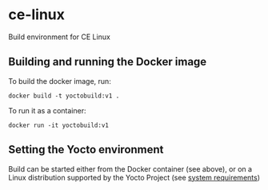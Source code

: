 # ce-linux
Build environment for CE Linux

## Building and running the Docker image 
To build the docker image, run:
```
docker build -t yoctobuild:v1 .
```
To run it as a container:
```
docker run -it yoctobuild:v1
```

## Setting the Yocto environment
Build can be started either from the Docker container (see above), or on a Linux distribution supported by the Yocto Project (see [system requirements](https://docs.yoctoproject.org/ref-manual/system-requirements.html))
